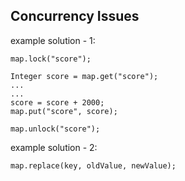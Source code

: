 ## Concurrency Issues

example solution - 1:

```
map.lock("score");

Integer score = map.get("score");
...
...
score = score + 2000;
map.put("score", score);

map.unlock("score");
```

example solution - 2:

```
map.replace(key, oldValue, newValue);
```
